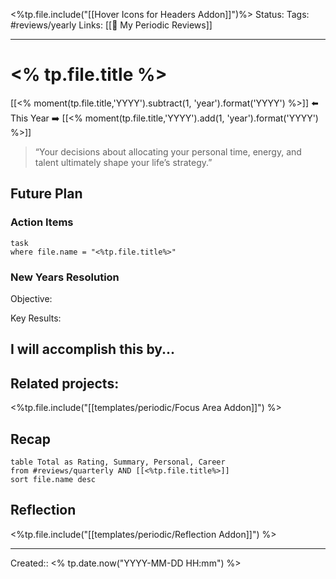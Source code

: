 
<%tp.file.include("[[Hover Icons for Headers Addon]]")%>
Status:
Tags: #reviews/yearly
Links: [[📆 My Periodic Reviews]]
___
# <% tp.file.title %>
 [[<% moment(tp.file.title,'YYYY').subtract(1, 'year').format('YYYY') %>]] ⬅️ This Year ➡️  [[<% moment(tp.file.title,'YYYY').add(1, 'year').format('YYYY') %>]] 

> “Your decisions about allocating your personal time, energy, and talent ultimately shape your life’s strategy.”
## Future Plan
### Action Items
```dataview
task
where file.name = "<%tp.file.title%>"
```

### New Years Resolution
Objective:

Key Results:

I will accomplish this by...
- 

Related projects:
- 

<%tp.file.include("[[templates/periodic/Focus Area Addon]]") %>
## Recap
```dataview
table Total as Rating, Summary, Personal, Career
from #reviews/quarterly AND [[<%tp.file.title%>]]
sort file.name desc
```
## Reflection
<%tp.file.include("[[templates/periodic/Reflection Addon]]") %>
___
Created:: <% tp.date.now("YYYY-MM-DD HH:mm") %>
